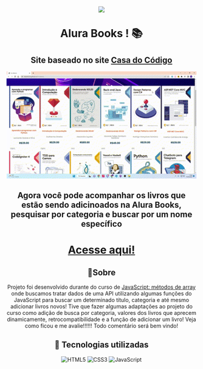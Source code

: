 <h1 align="center">
    <img width=150px src="https://cdn-icons-png.flaticon.com/512/5826/5826915.png">
    <p>Alura Books ! 📚</p>
</h1>

<div align="center">
<h2>Site baseado no site <a href="https://www.casadocodigo.com.br/">Casa do Código</a></h2>

<img width="500px"  src="./imagens/gif01.gif">
</div>

<div align="center">
<h2>Agora você pode acompanhar os livros que estão sendo adicinoados na Alura Books, pesquisar por categoria e buscar por um nome específico</h2>

# <div align="center"><a href="https://natanielima.github.io/livrosalura/">Acesse aqui!</a></div>

## 📖Sobre

Projeto foi desenvolvido durante do curso de <a href="https://cursos.alura.com.br/course/javascript-metodos-array">JavaScript: métodos de array</a> onde buscamos tratar dados de uma API utilizando algumas funções do JavaScript para buscar um determinado título, categoria e até mesmo adicionar livros novos! Tive que fazer algumas adaptações ao projeto do curso como adição de busca por categoria, valores dos livros que aprecem dinamicamente, retrocompatibilidade e a função de adicionar um livro! Veja como ficou e me avalie!!!!!! Todo comentário será bem vindo!

## 🔨 Tecnologias utilizadas

![HTML5](https://img.shields.io/badge/HTML5-E34F26?style=for-the-badge&logo=html5&logoColor=white)
![CSS3](	https://img.shields.io/badge/CSS3-1572B6?style=for-the-badge&logo=css3&logoColor=white)
![JavaScript](https://img.shields.io/badge/JavaScript-F7DF1E?style=for-the-badge&logo=javascript&logoColor=black)